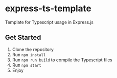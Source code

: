# express-ts-template
Template for Typescript usage in Express.js

## Get Started

1. Clone the repository
2. Run `npm install`
3. Run `npm run build` to compile the Typescript files
4. Run `npm start`
5. Enjoy

